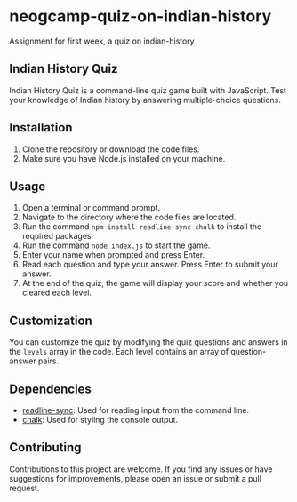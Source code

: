 # neogcamp-quiz-on-indian-history

Assignment for first week, a quiz on indian-history

## Indian History Quiz

Indian History Quiz is a command-line quiz game built with JavaScript. Test your knowledge of Indian history by answering multiple-choice questions.

## Installation

1. Clone the repository or download the code files.
2. Make sure you have Node.js installed on your machine.

## Usage

1. Open a terminal or command prompt.
2. Navigate to the directory where the code files are located.
3. Run the command `npm install readline-sync chalk` to install the required packages.
4. Run the command `node index.js` to start the game.
5. Enter your name when prompted and press Enter.
6. Read each question and type your answer. Press Enter to submit your answer.
7. At the end of the quiz, the game will display your score and whether you cleared each level.

## Customization

You can customize the quiz by modifying the quiz questions and answers in the `levels` array in the code. Each level contains an array of question-answer pairs.

## Dependencies

- [readline-sync](https://www.npmjs.com/package/readline-sync): Used for reading input from the command line.
- [chalk](https://www.npmjs.com/package/chalk): Used for styling the console output.

## Contributing

Contributions to this project are welcome. If you find any issues or have suggestions for improvements, please open an issue or submit a pull request.
